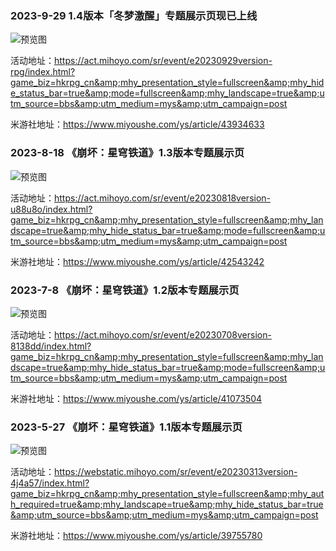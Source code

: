 ### 2023-9-29 1.4版本「冬梦激醒」专题展示页现已上线

![预览图](https://upload-bbs.miyoushe.com/upload/2023/09/28/288909600/c2455242d308e511c7cffec51ea61f4f_7785947778194388456.jpg)

活动地址：https://act.mihoyo.com/sr/event/e20230929version-rpg/index.html?game_biz=hkrpg_cn&amp;mhy_presentation_style=fullscreen&amp;mhy_hide_status_bar=true&amp;mode=fullscreen&amp;mhy_landscape=true&amp;utm_source=bbs&amp;utm_medium=mys&amp;utm_campaign=post

米游社地址：https://www.miyoushe.com/ys/article/43934633


### 2023-8-18 《崩坏：星穹铁道》1.3版本专题展示页

![预览图](https://upload-bbs.miyoushe.com/upload/2023/08/17/288909600/016660d5ef7ceb8b9fd2cc4bee0831d4_6125956920665134093.png)

活动地址：https://act.mihoyo.com/sr/event/e20230818version-u88u8o/index.html?game_biz=hkrpg_cn&amp;mhy_presentation_style=fullscreen&amp;mhy_landscape=true&amp;mhy_hide_status_bar=true&amp;mode=fullscreen&amp;utm_source=bbs&amp;utm_medium=mys&amp;utm_campaign=post

米游社地址：https://www.miyoushe.com/ys/article/42543242


### 2023-7-8 《崩坏：星穹铁道》1.2版本专题展示页

![预览图](https://upload-bbs.miyoushe.com/upload/2023/07/07/288909600/544be27c242785e1f324d60606611be4_4045233114088325082.png)

活动地址：https://act.mihoyo.com/sr/event/e20230708version-8138dd/index.html?game_biz=hkrpg_cn&amp;mhy_presentation_style=fullscreen&amp;mhy_landscape=true&amp;mhy_hide_status_bar=true&amp;mode=fullscreen&amp;utm_source=bbs&amp;utm_medium=mys&amp;utm_campaign=post

米游社地址：https://www.miyoushe.com/ys/article/41073504


### 2023-5-27 《崩坏：星穹铁道》1.1版本专题展示页

![预览图](https://upload-bbs.miyoushe.com/upload/2023/05/26/288909600/7a42a8f0969fd0029499fc61c4260e4c_8540583510928563965.png)

活动地址：https://webstatic.mihoyo.com/sr/event/e20230313version-4j4a57/index.html?game_biz=hkrpg_cn&amp;mhy_presentation_style=fullscreen&amp;mhy_auth_required=true&amp;mhy_landscape=true&amp;mhy_hide_status_bar=true&amp;utm_source=bbs&amp;utm_medium=mys&amp;utm_campaign=post

米游社地址：https://www.miyoushe.com/ys/article/39755780

